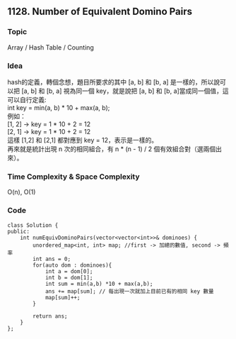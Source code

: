 ##  1128. Number of Equivalent Domino Pairs

### Topic
Array / Hash Table / Counting

### Idea
hash的定義，轉個念想，題目所要求的其中 [a, b] 和 [b, a] 是一樣的，所以說可以把 [a, b] 和 [b, a] 視為同一個 key，就是說把 [a, b] 和 [b, a]當成同一個值，這可以自行定義:  
int key = min(a, b) * 10 + max(a, b);  
例如：  
[1, 2] → key = 1 * 10 + 2 = 12  
[2, 1] → key = 1 * 10 + 2 = 12  
這樣 [1,2] 和 [2,1] 都對應到 key = 12，表示是一樣的。  
再來就是統計出現 n 次的相同組合，有 n * (n - 1) / 2 個有效組合對（選兩個出來）。    

### Time Complexity & Space Complexity
O(n), O(1)

### Code
```
class Solution {
public:
    int numEquivDominoPairs(vector<vector<int>>& dominoes) {
        unordered_map<int, int> map; //first -> 加總的數值, second -> 頻率
        int ans = 0;
        for(auto dom : dominoes){
            int a = dom[0];
            int b = dom[1];
            int sum = min(a,b) *10 + max(a,b);
            ans += map[sum]; // 每出現一次就加上目前已有的相同 key 數量
            map[sum]++; 
        }

        return ans;
    }
};
```
